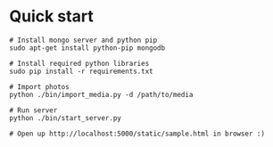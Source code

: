 # Quick start

    # Install mongo server and python pip
    sudo apt-get install python-pip mongodb
    
    # Install required python libraries
    sudo pip install -r requirements.txt
    
    # Import photos
    python ./bin/import_media.py -d /path/to/media
    
    # Run server
    python ./bin/start_server.py

    # Open up http://localhost:5000/static/sample.html in browser :)
